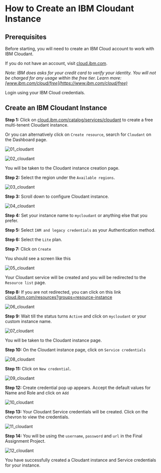 # How to Create an IBM Cloudant Instance

## Prerequisites

Before starting, you will need to create an IBM Cloud account to work with IBM Cloudant.

If you do not have an account, visit [cloud.ibm.com](https://cloud.ibm.com/registration).

*Note: IBM does asks for your credit card to verify your identity. You will not be charged for any usage within the free tier. Learn more: [www.ibm.com/cloud/free](https://www.ibm.com/cloud/free)*

Login using your IBM Cloud credentials.

## Create an IBM Cloudant Instance

**Step 1:** Click on [cloud.ibm.com/catalog/services/cloudant](https://cloud.ibm.com/catalog/services/cloudant) to create a free multi-tenent Cloudant instance.

Or you can alternatively click on `Create resource`, search for `Cloudant` on the Dashboard page.

![01_cloudant](images/01_cloudant.png)

![02_cloudant](images/02_cloudant.png)

You will be taken to the Cloudant instance creation page.

**Step 2:** Select the region under the `Available regions`.

![03_cloudant](images/03_cloudant.png)

**Step 3:** Scroll down to configure Cloudant instance.

![04_cloudant](images/04_cloudant.png)

**Step 4:** Set your instance name to `mycloudant` or anything else that you prefer.

**Step 5:** Select `IAM and legacy credentials` as your Authentication method.

**Step 6:** Select the `Lite` plan.

**Step 7:** Click on `Create`

You should see a screen like this

![05_cloudant](images/05_cloudant.png)

Your Cloudant service will be created and you will be redirected to the `Resource list` page.

**Step 8:** If you are not redirected, you can click on this link [cloud.ibm.com/resources?groups=resource-instance](https://cloud.ibm.com/resources?groups=resource-instance)

![06_cloudant](images/06_cloudant.png)

**Step 9:** Wait till the status turns `Active` and click on `mycloudant` or your custom instance name.

![07_cloudant](images/07_cloudant.png)

You will be taken to the Cloudant instance page.

**Step 10:** On the Cloudant instance page, click on `Service credentials`

![08_cloudant](images/08_cloudant.png)

**Step 11:** Click on `New credential`.

![09_cloudant](images/09_cloudant.png)

**Step 12:** Create credential pop up appears. Accept the default values for Name and Role and click on `Add`

![10_cloudant](images/10_cloudant.png)

**Step 13:** Your Cloudant Service credentials will be created. Click on the chevron to view the credentials.

![11_cloudant](images/11_cloudant.png)

**Step 14:** You will be using the `username`, `password` and `url` in the Final Assignment Project.

![12_cloudant](images/12_cloudant.png)

You have successfully created a Cloudant instance and Service credentials for your instance.
